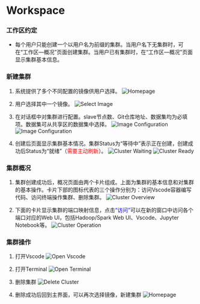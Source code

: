 # Workspace

### 工作区约定
- 每个用户只能创建一个以用户名为前缀的集群。当用户名下无集群时，可在“工作区—概况”页面创建集群。当用户已有集群时，在“工作区—概况”页面显示集群基本信息。

### 新建集群

1. 系统提供了多个不同配置的镜像供用户选择。
![Homepage](../images/homepage.png "主页面")

2. 用户选择其中一个镜像。
![Select Image](../images/image-sel.png "选择镜像")

3. 在对话框中对集群进行配置。slave节点数、Git仓库地址、数据集均为必填项。数据集可从共享区的数据集中选择。
![Image Configuration](../images/cluster-config1.png "配置集群")
![Image Configuration](../images/cluster-config3.png "配置集群")

4. 创建后页面显示集群基本情况。集群Status为“等待中”表示正在创建，创建成功后Status为“就绪”（<font color="red">需要主动刷新</font>）。
![Cluster Waiting](../images/cluster-waiting.png "集群正在创建")
![Cluster Ready](../images/cluster-ready.png "集群创建成功")

### 集群概况

1. 集群创建成功后，概况页面由两个卡片组成。上面为集群的基本信息和对集群的基本操作。卡片下部的图标代表的三个操作分别为：访问Vscode容器编写代码、访问终端操作集群、删除集群。
![Cluster Overview](../images/cluster-overview.png "集群概况和基本操作")

2. 下面的卡片显示集群的端口映射信息，点击<font color="blue">“访问”</font>可以在新的窗口中访问各个端口对应的Web UI，包括Hadoop/Spark Web UI、Vscode、Jupyter Notebook等。
![Cluster Operation](../images/cluster-ports.png "可访问端口列表")

### 集群操作

1. 打开Vscode
![Open Vscode](../images/vscode1.png "Vscode Server")

2. 打开Terminal
![Open Terminal](../images/terminal.png "Web SSH终端")

3. 删除集群
![Delete Cluster](../images/cluster-del.png "删除集群")

4. 删除成功后回到主界面，可以再次选择镜像，新建集群
![Homepage](../images/homepage.png "主页面")

